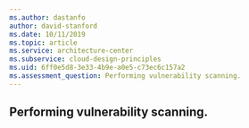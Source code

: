 ```yaml
---
ms.author: dastanfo
author: david-stanford
ms.date: 10/11/2019
ms.topic: article
ms.service: architecture-center
ms.subservice: cloud-design-principles
ms.uid: 6ff0e5d8-3e33-4b9e-a0e5-c73ec6c157a2
ms.assessment_question: Performing vulnerability scanning.
---
```

## Performing vulnerability scanning.


